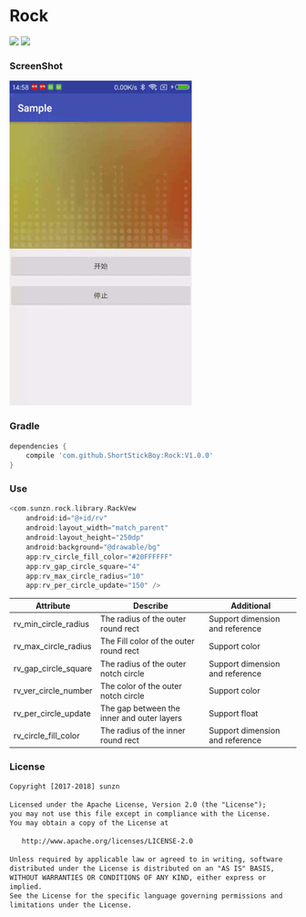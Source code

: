 # Rock

[![](https://jitpack.io/v/ShortStickBoy/Rock.svg)](https://jitpack.io/#ShortStickBoy/Rock)
[![](https://img.shields.io/badge/License-Apache%202.0-orange.svg)](http://www.apache.org/licenses/LICENSE-2.0.html)

### ScreenShot
![sample](./screenshot/Demo.gif)

### Gradle
```groovy
dependencies {
    compile 'com.github.ShortStickBoy:Rock:V1.0.0'
}
```

### Use
```groovy
<com.sunzn.rock.library.RackVew
    android:id="@+id/rv"
    android:layout_width="match_parent"
    android:layout_height="250dp"
    android:background="@drawable/bg"
    app:rv_circle_fill_color="#20FFFFFF"
    app:rv_gap_circle_square="4"
    app:rv_max_circle_radius="10"
    app:rv_per_circle_update="150" />
```

| Attribute            | Describe                                   | Additional                           |
| -------------------- | ------------------------------------------ | ------------------------------------ |
| rv_min_circle_radius | The radius of the outer round rect         | Support dimension and reference      |
| rv_max_circle_radius | The Fill color of the outer round rect     | Support color                        |
| rv_gap_circle_square | The radius of the outer notch circle       | Support dimension and reference      |
| rv_ver_circle_number | The color of the outer notch circle        | Support color                        |
| rv_per_circle_update | The gap between the inner and outer layers | Support float                        |
| rv_circle_fill_color | The radius of the inner round rect         | Support dimension and reference      |

### License
```
Copyright [2017-2018] sunzn

Licensed under the Apache License, Version 2.0 (the "License");
you may not use this file except in compliance with the License.
You may obtain a copy of the License at

   http://www.apache.org/licenses/LICENSE-2.0

Unless required by applicable law or agreed to in writing, software
distributed under the License is distributed on an "AS IS" BASIS,
WITHOUT WARRANTIES OR CONDITIONS OF ANY KIND, either express or implied.
See the License for the specific language governing permissions and
limitations under the License.
```